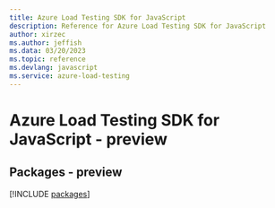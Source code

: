 ```yaml
---
title: Azure Load Testing SDK for JavaScript
description: Reference for Azure Load Testing SDK for JavaScript
author: xirzec
ms.author: jeffish
ms.data: 03/20/2023
ms.topic: reference
ms.devlang: javascript
ms.service: azure-load-testing
---
```

# Azure Load Testing SDK for JavaScript - preview
## Packages - preview
[!INCLUDE [packages](load-testing-index.md)]